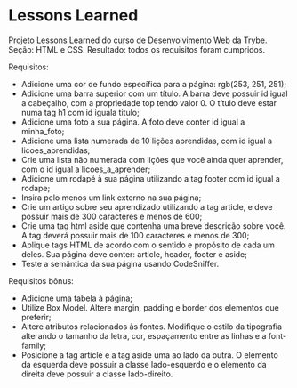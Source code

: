 # Lessons Learned
Projeto Lessons Learned do curso de Desenvolvimento Web da Trybe. 
Seção: HTML e CSS.
Resultado: todos os requisitos foram cumpridos.

Requisitos:
- Adicione uma cor de fundo específica para a página: rgb(253, 251, 251);
- Adicione uma barra superior com um título. A barra deve possuir id igual a cabeçalho, com a propriedade top tendo valor 0. O título deve estar numa tag h1 com id iguala titulo;
- Adicione uma foto a sua página. A foto deve conter id igual a  minha_foto;
- Adicione uma lista numerada de 10 lições aprendidas, com id igual a licoes_aprendidas;
- Crie uma lista não numerada com lições que você ainda quer aprender, com o id igual a licoes_a_aprender;
- Adicione um rodapé à sua página utilizando a tag footer com id igual a rodape;
- Insira pelo menos um link  externo na sua página;
- Crie um artigo sobre seu aprendizado utilizando a tag article, e deve possuir mais de 300 caracteres e menos de 600;
- Crie uma tag html aside que contenha uma breve descrição sobre você. A tag deverá possuir mais de 100 caracteres e menos de 300;
- Aplique tags HTML de acordo com o sentido e propósito de cada um deles. Sua página deve conter: article, header, footer e aside;
- Teste a semântica da sua página usando CodeSniffer.

Requisitos bônus:
- Adicione uma tabela à página;
- Utilize Box Model. Altere margin, padding e border dos elementos que preferir;
- Altere atributos relacionados às fontes. Modifique o estilo da tipografia alterando o tamanho da letra, cor, espaçamento entre as linhas e a font-family;
- Posicione a tag article e a tag aside uma ao lado da outra. O elemento da esquerda deve possuir a classe lado-esquerdo e o elemento da direita deve possuir a classe lado-direito.
